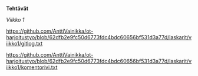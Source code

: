 **Tehtävät**


*Viikko 1*

https://github.com/AnttiVainikka/ot-harjoitustyo/blob/62dfb2e9fc50d6773fdc4bdc60656bf531d3a77d/laskarit/viikko1/gitlog.txt

https://github.com/AnttiVainikka/ot-harjoitustyo/blob/62dfb2e9fc50d6773fdc4bdc60656bf531d3a77d/laskarit/viikko1/komentorivi.txt

